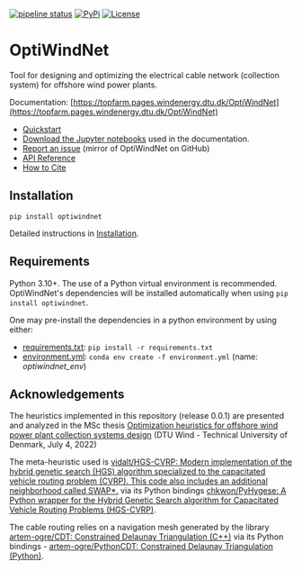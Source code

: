 [![pipeline status](https://gitlab.windenergy.dtu.dk/TOPFARM/OptiWindNet/badges/main/pipeline.svg)](https://gitlab.windenergy.dtu.dk/TOPFARM/OptiWindNet/commits/main)
[![PyPi](https://img.shields.io/pypi/v/optiwindnet)](https://pypi.org/project/optiwindnet/)
[![License](https://img.shields.io/pypi/l/optiwindnet)](https://gitlab.windenergy.dtu.dk/TOPFARM/OptiWindNet/blob/main/LICENSE)
<!---
[![coverage report](https://gitlab.windenergy.dtu.dk/TOPFARM/OptiWindNet/badges/main/coverage.svg)](https://gitlab.windenergy.dtu.dk/TOPFARM/OptiWindNet/commits/main)
[![DOI](https://zenodo.org/badge/164115313.svg)](https://zenodo.org/badge/latestdoi/164115313)
-->

OptiWindNet
===========

Tool for designing and optimizing the electrical cable network (collection system) for offshore wind power plants.

Documentation: [https://topfarm.pages.windenergy.dtu.dk/OptiWindNet](https://topfarm.pages.windenergy.dtu.dk/OptiWindNet)
- [Quickstart](https://topfarm.pages.windenergy.dtu.dk/OptiWindNet/Quickstart)
- [Download the Jupyter notebooks](https://gitlab.windenergy.dtu.dk/TOPFARM/OptiWindNet/-/tree/main/docs/notebooks?ref_type=heads) used in the documentation.
- [Report an issue](https://github.com/DTUWindEnergy/OptiWindNet/issues) (mirror of OptiWindNet on GitHub)
- [API Reference](https://topfarm.pages.windenergy.dtu.dk/OptiWindNet/autoapi/optiwindnet/index.html)
- [How to Cite](https://topfarm.pages.windenergy.dtu.dk/OptiWindNet/index.html#how-to-cite)

Installation
------------

```
pip install optiwindnet
```

Detailed instructions in [Installation](https://topfarm.pages.windenergy.dtu.dk/OptiWindNet/setup#Installation).

Requirements
------------

Python 3.10+. The use of a Python virtual environment is recommended. OptiWindNet's dependencies will be installed automatically when using `pip install optiwindnet`.

One may pre-install the dependencies in a python environment by using either:
- [requirements.txt](https://gitlab.windenergy.dtu.dk/TOPFARM/OptiWindNet/-/raw/main/requirements.txt?ref_type=heads&inline=false): `pip install -r requirements.txt`
- [environment.yml](https://gitlab.windenergy.dtu.dk/TOPFARM/OptiWindNet/-/raw/main/environment.yml?ref_type=heads&inline=false): `conda env create -f environment.yml` (name: *optiwindnet_env*)

Acknowledgements
----------------

The heuristics implemented in this repository (release 0.0.1) are presented and analyzed in the MSc thesis [Optimization heuristics for offshore wind power plant collection systems design](https://fulltext-gateway.cvt.dk/oafilestore?oid=62dddf809a5e7116caf943f3&targetid=62dddf80a41ba354e4ed35bc) (DTU Wind - Technical University of Denmark, July 4, 2022)

The meta-heuristic used is [vidalt/HGS-CVRP: Modern implementation of the hybrid genetic search (HGS) algorithm specialized to the capacitated vehicle routing problem (CVRP). This code also includes an additional neighborhood called SWAP\*.](https://github.com/vidalt/HGS-CVRP) via its Python bindings [chkwon/PyHygese: A Python wrapper for the Hybrid Genetic Search algorithm for Capacitated Vehicle Routing Problems (HGS-CVRP)](https://github.com/chkwon/PyHygese).

The cable routing relies on a navigation mesh generated by the library [artem-ogre/CDT: Constrained Delaunay Triangulation (C++)](https://github.com/artem-ogre/CDT) via its Python bindings - [artem-ogre/PythonCDT: Constrained Delaunay Triangulation (Python)](https://github.com/artem-ogre/PythonCDT).
